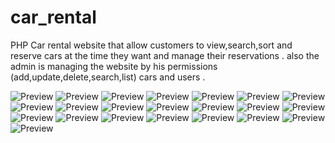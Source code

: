 # car_rental
PHP Car rental website that allow customers to view,search,sort and reserve cars at the time they want and manage their reservations . also the admin is managing the website by his permissions (add,update,delete,search,list) cars and users .

![Preview](Preview/Screenshot%20(108).jpg)
![Preview](Preview/Screenshot%20(110).jpg)
![Preview](Preview/Screenshot%20(111).jpg)
![Preview](Preview/Screenshot%20(114).jpg)
![Preview](Preview/Screenshot%20(115).jpg)
![Preview](Preview/Screenshot%20(119).jpg)
![Preview](Preview/Screenshot%20(131).jpg)
![Preview](Preview/Screenshot%20(132).jpg)
![Preview](Preview/Screenshot%20(133).jpg)
![Preview](Preview/Screenshot%20(121).jpg)
![Preview](Preview/Screenshot%20(122).jpg)
![Preview](Preview/Screenshot%20(123).jpg)
![Preview](Preview/Screenshot%20(124).jpg)
![Preview](Preview/Screenshot%20(125).jpg)
![Preview](Preview/Screenshot%20(126).jpg)
![Preview](Preview/Screenshot%20(139).jpg)
![Preview](Preview/Screenshot%20(127).jpg)
![Preview](Preview/Screenshot%20(134).jpg)
![Preview](Preview/Screenshot%20(135).jpg)
![Preview](Preview/Screenshot%20(136).jpg)
![Preview](Preview/Screenshot%20(137).png)
![Preview](Preview/Screenshot%20(138).png)

